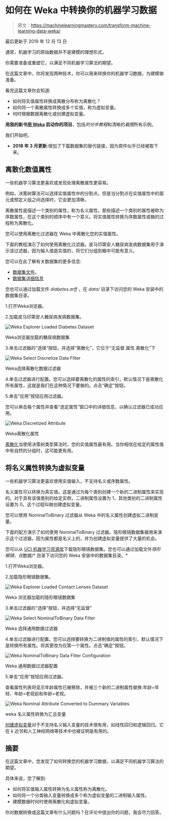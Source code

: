 # 如何在 Weka 中转换你的机器学习数据

> 原文：<https://machinelearningmastery.com/transform-machine-learning-data-weka/>

最后更新于 2019 年 12 月 13 日

通常，机器学习的原始数据并不是建模的理想形式。

你需要准备或重塑它，以满足不同机器学习算法的期望。

在这篇文章中，你将发现两种技术，你可以用来转换你的机器学习数据，为建模做准备。

看完这篇文章你会知道:

*   如何将实值属性转换成离散分布称为离散化？
*   如何将一个离散属性转换成多个实值，称为虚拟变量。
*   何时根据数据离散化或创建虚拟变量。

**用我的新书[用 Weka](https://machinelearningmastery.com/machine-learning-mastery-weka/) 启动你的项目**，包括*的分步教程*和清晰的*截图*所有示例。

我们开始吧。

*   **2018 年 3 月更新**:增加了下载数据集的替代链接，因为原件似乎已经被取下来。

## 离散化数值属性

一些机器学习算法更喜欢或发现处理离散属性更容易。

例如，决策树算法可以选择实值属性中的分割点，但是当分割点在实值属性中的面元或预定义组之间选择时，它会更加清晰。

离散属性是描述一个类别的属性，称为名义属性。那些描述一个类别的属性被称为序数属性，在这个类别的顺序中有一个意义。将实值属性转换为序数属性或箱的过程称为离散化。

您可以使用离散化过滤器在 Weka 中离散化您的实值属性。

下面的教程演示了如何使用离散化过滤器。皮马印第安人糖尿病发病数据集用于演示该过滤器，因为输入值是实值的，将它们分组到箱中可能有意义。

您可以在此了解有关数据集的更多信息:

*   [数据集文件](https://raw.githubusercontent.com/jbrownlee/Datasets/master/pima-indians-diabetes.csv)。
*   [数据集详细信息](https://raw.githubusercontent.com/jbrownlee/Datasets/master/pima-indians-diabetes.names)

您也可以通过加载文件 *diabetes.arff* ，在 *data/* 目录下访问您的 Weka 安装中的数据集目录。

1.打开Weka浏览器。

2.加载皮马印第安人糖尿病发病数据集。

![Weka Explorer Loaded Diabetes Dataset](img/478bceef5eb7b1f104aed4d9b1553530.png)

Weka浏览器加载的糖尿病数据集

3.单击过滤器的“选择”按钮，并选择“离散化”，它位于“无监督.属性.离散化”下

![Weka Select Discretize Data Filter](img/873f17a8f3f4cb1feb62e2e5daed8eb9.png)

Weka选择离散化数据过滤器

4.单击过滤器进行配置。您可以选择要离散化的属性的索引，默认情况下是离散化所有属性，这就是我们在这种情况下要做的。点击“确定”按钮。

5.单击“应用”按钮应用过滤器。

您可以单击每个属性并查看“选定属性”窗口中的详细信息，以确认过滤器已成功应用。

![Weka Discretized Attribute](img/f7329d32eebe06e22469cd3c23e518b8.png)

Weka离散化属性

[离散化](https://en.wikipedia.org/wiki/Discretization_of_continuous_features)当使用决策树类型算法时，您的实值属性最有用。当你相信在给定的属性值中有自然的分组时，这可能更有用。

## 将名义属性转换为虚拟变量

一些机器学习算法更喜欢使用实值输入，不支持名义或序数属性。

名义属性可以转换为真实值。这是通过为每个类别创建一个新的二进制属性来实现的。对于具有该值类别的给定实例，二进制属性设置为 1，其他类别的二进制属性设置为 0。这个过程叫做创建虚拟变量。

您可以使用 NominalToBinary 过滤器从 Weka 中的名义属性创建虚拟二进制变量。

下面的配方演示了如何使用 NominalToBinary 过滤器。隐形眼镜数据集被用来演示这个过滤器，因为属性都是名义上的，并为创建虚拟变量提供了大量的机会。

您可以从 [UCI 机器学习资源库](https://archive.ics.uci.edu/ml/datasets/Lenses)下载隐形眼镜数据集。您也可以通过加载文件*隐形眼镜，在*数据/* 目录下访问您的 Weka 安装中的数据集目录。*

1.打开Weka浏览器。

2.加载隐形眼镜数据集。

![Weka Explorer Loaded Contact Lenses Dataset](img/67eb2a993e4b7a16806e175c4750a5cb.png)

Weka 浏览器加载的隐形眼镜数据集

3.单击过滤器的“选择”按钮，并选择“无监督”

![Weka Select NominalToBinary Data Filter](img/40372d1217ee7d973a3f855aa5690d4f.png)

Weka 选择通用数据过滤器

4.单击过滤器进行配置。您可以选择要转换为二进制值的属性的索引，默认情况下是转换所有属性。将其更改为仅第一个属性。点击“确定”按钮。

![Weka NominalToBinary Data Filter Configuration](img/414c75870305b20d741f4620173808cf.png)

Weka 通用数据过滤器配置

5.单击“应用”按钮应用过滤器。

查看属性列表将显示年龄属性已被移除，并被三个新的二进制属性替换:年龄=年轻、年龄=老视前和年龄=老视。

![Weka Nominal Attribute Converted to Dummary Variables](img/8ea7ea5215eb22162bd8bb4c6ae188eb.png)

weka 名义属性转换为汇总变量

[创建虚拟变量](https://en.wikipedia.org/wiki/Dummy_variable_(statistics))对于不支持名义输入变量的技术很有用，如线性回归和逻辑回归。它在 k 近邻和人工神经网络等技术中也被证明是有用的。

## 摘要

在这篇文章中，您发现了如何转换您的机器学习数据，以满足不同机器学习算法的期望。

具体来说，您了解到:

*   如何将实值输入属性转换为名义属性称为离散化。
*   如何将一个分类输入变量转换成多个称为虚拟变量的二进制输入属性。
*   建模数据时何时使用离散化和虚拟变量。

你对数据转换或这篇文章有什么问题吗？在评论中提出你的问题，我会尽力回答。